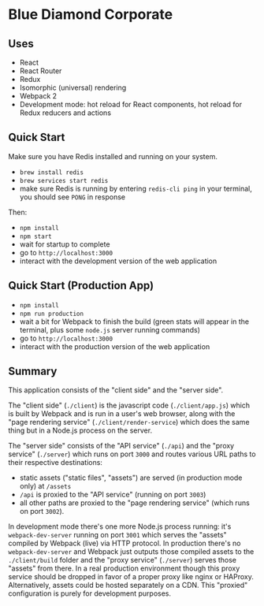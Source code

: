 # Blue Diamond Corporate

## Uses

* React
* React Router
* Redux
* Isomorphic (universal) rendering
* Webpack 2
* Development mode: hot reload for React components, hot reload for Redux reducers and actions


## Quick Start
Make sure you have Redis installed and running on your system.

* `brew install redis`
* `brew services start redis`
* make sure Redis is running by entering `redis-cli ping` in your terminal, you should see `PONG` in response

Then: 
* `npm install`
* `npm start`
* wait for startup to complete
* go to `http://localhost:3000`
* interact with the development version of the web application


## Quick Start (Production App)
* `npm install`
* `npm run production`
* wait a bit for Webpack to finish the build (green stats will appear in the terminal, plus some `node.js` server running commands)
* go to `http://localhost:3000`
* interact with the production version of the web application


## Summary

This application consists of the "client side" and the "server side".

The "client side" (`./client`) is the javascript code (`./client/app.js`) which is built by Webpack and is run in a user's web browser, along with the "page rendering service" (`./client/render-service`) which does the same thing but in a Node.js process on the server.

The "server side" consists of the "API service" (`./api`) and the "proxy service" (`./server`) which runs on port `3000` and routes various URL paths to their respective destinations:

* static assets ("static files", "assets") are served (in production mode only) at `/assets`
* `/api` is proxied to the "API service" (running on port `3003`)
* all other paths are proxied to the "page rendering service" (which runs on port `3002`).

In development mode there's one more Node.js process running: it's `webpack-dev-server` running on port `3001` which serves the "assets" compiled by Webpack (live) via HTTP protocol. In production there's no `webpack-dev-server` and Webpack just outputs those compiled assets to the `./client/build` folder and the "proxy service" (`./server`) serves those "assets" from there. In a real production environment though this proxy service should be dropped in favor of a proper proxy like nginx or HAProxy. Alternatively, assets could be hosted separately on a CDN. This "proxied" configuration is purely for development purposes.
